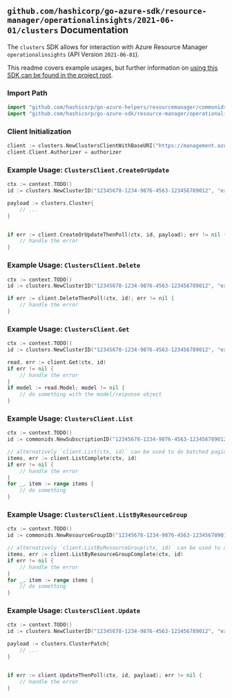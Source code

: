 
## `github.com/hashicorp/go-azure-sdk/resource-manager/operationalinsights/2021-06-01/clusters` Documentation

The `clusters` SDK allows for interaction with Azure Resource Manager `operationalinsights` (API Version `2021-06-01`).

This readme covers example usages, but further information on [using this SDK can be found in the project root](https://github.com/hashicorp/go-azure-sdk/tree/main/docs).

### Import Path

```go
import "github.com/hashicorp/go-azure-helpers/resourcemanager/commonids"
import "github.com/hashicorp/go-azure-sdk/resource-manager/operationalinsights/2021-06-01/clusters"
```


### Client Initialization

```go
client := clusters.NewClustersClientWithBaseURI("https://management.azure.com")
client.Client.Authorizer = authorizer
```


### Example Usage: `ClustersClient.CreateOrUpdate`

```go
ctx := context.TODO()
id := clusters.NewClusterID("12345678-1234-9876-4563-123456789012", "example-resource-group", "clusterName")

payload := clusters.Cluster{
	// ...
}


if err := client.CreateOrUpdateThenPoll(ctx, id, payload); err != nil {
	// handle the error
}
```


### Example Usage: `ClustersClient.Delete`

```go
ctx := context.TODO()
id := clusters.NewClusterID("12345678-1234-9876-4563-123456789012", "example-resource-group", "clusterName")

if err := client.DeleteThenPoll(ctx, id); err != nil {
	// handle the error
}
```


### Example Usage: `ClustersClient.Get`

```go
ctx := context.TODO()
id := clusters.NewClusterID("12345678-1234-9876-4563-123456789012", "example-resource-group", "clusterName")

read, err := client.Get(ctx, id)
if err != nil {
	// handle the error
}
if model := read.Model; model != nil {
	// do something with the model/response object
}
```


### Example Usage: `ClustersClient.List`

```go
ctx := context.TODO()
id := commonids.NewSubscriptionID("12345678-1234-9876-4563-123456789012")

// alternatively `client.List(ctx, id)` can be used to do batched pagination
items, err := client.ListComplete(ctx, id)
if err != nil {
	// handle the error
}
for _, item := range items {
	// do something
}
```


### Example Usage: `ClustersClient.ListByResourceGroup`

```go
ctx := context.TODO()
id := commonids.NewResourceGroupID("12345678-1234-9876-4563-123456789012", "example-resource-group")

// alternatively `client.ListByResourceGroup(ctx, id)` can be used to do batched pagination
items, err := client.ListByResourceGroupComplete(ctx, id)
if err != nil {
	// handle the error
}
for _, item := range items {
	// do something
}
```


### Example Usage: `ClustersClient.Update`

```go
ctx := context.TODO()
id := clusters.NewClusterID("12345678-1234-9876-4563-123456789012", "example-resource-group", "clusterName")

payload := clusters.ClusterPatch{
	// ...
}


if err := client.UpdateThenPoll(ctx, id, payload); err != nil {
	// handle the error
}
```
